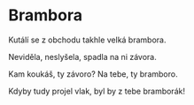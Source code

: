 # Brambora

Kutálí se z obchodu
takhle velká brambora.

Neviděla, neslyšela,
spadla na ni závora.

Kam koukáš, ty závoro?
Na tebe, ty bramboro.

Kdyby tudy projel vlak,
byl by z tebe bramborák!
